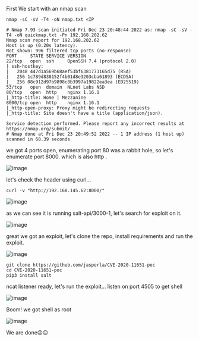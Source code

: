 First We start with an nmap scan 

`nmap -sC -sV -T4 -oN nmap.txt <IP`

```
# Nmap 7.93 scan initiated Fri Dec 23 20:48:44 2022 as: nmap -sC -sV -T4 -oN quickmap.txt -Pn 192.168.202.62
Nmap scan report for 192.168.202.62
Host is up (0.20s latency).
Not shown: 996 filtered tcp ports (no-response)
PORT     STATE SERVICE VERSION
22/tcp   open  ssh     OpenSSH 7.4 (protocol 2.0)
| ssh-hostkey: 
|   2048 447d1a569b68aef53bf6381773165d75 (RSA)
|   256 1c789d838152f4b01d8e3203cba61893 (ECDSA)
|_  256 08c912d97b9898c8b3997a19822ea3ea (ED25519)
53/tcp   open  domain  NLnet Labs NSD
80/tcp   open  http    nginx 1.16.1
|_http-title: Home | Mezzanine
8000/tcp open  http    nginx 1.16.1
|_http-open-proxy: Proxy might be redirecting requests
|_http-title: Site doesn't have a title (application/json).

Service detection performed. Please report any incorrect results at https://nmap.org/submit/ .
# Nmap done at Fri Dec 23 20:49:52 2022 -- 1 IP address (1 host up) scanned in 68.39 seconds

```

we got 4 ports open, enumerating port 80 was a rabbit hole, so let's enumerate port 8000. which is also http .

![image](https://user-images.githubusercontent.com/87468669/209411046-be2fdd9a-b937-4b71-ba77-d5aa27991e41.png)

let's check the header using curl... 

```curl -v "http://192.168.145.62:8000/"```

![image](https://user-images.githubusercontent.com/87468669/209411124-b022bc0c-04e4-4c33-9f96-1f1fad97a348.png)

as we can see it is running salt-api/3000-1, let's search for exploit on it.

![image](https://user-images.githubusercontent.com/87468669/209411235-dafdebca-a294-47ca-8750-a69c428cd1e9.png)

great we got an exploit, let's clone the repo, install requirements and run the exploit.

![image](https://user-images.githubusercontent.com/87468669/209411373-0c85ee91-128f-4439-bc96-47b8e795d96a.png)

```
git clone https://github.com/jasperla/CVE-2020-11651-poc
cd CVE-2020-11651-poc
pip3 install salt
```

ncat listener ready, let's run the exploit... listen on port 4505 to get shell 

![image](https://user-images.githubusercontent.com/87468669/209411544-f41540ea-1b99-4a54-84f6-4da84b703f28.png)

Boom! we got shell as root 

![image](https://user-images.githubusercontent.com/87468669/209411585-7282ab86-9da3-4994-abc1-2cc3478e80ed.png)

We are done😉😉

